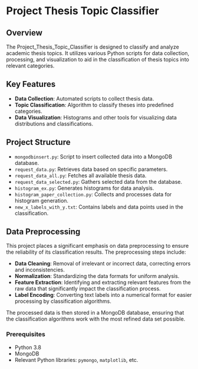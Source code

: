 # Project Thesis Topic Classifier

## Overview

The Project_Thesis_Topic_Classifier is designed to classify and analyze academic thesis topics. It utilizes various Python scripts for data collection, processing, and visualization to aid in the classification of thesis topics into relevant categories.

## Key Features

- **Data Collection**: Automated scripts to collect thesis data.
- **Topic Classification**: Algorithm to classify theses into predefined categories.
- **Data Visualization**: Histograms and other tools for visualizing data distributions and classifications.

## Project Structure

- `mongodbinsert.py`: Script to insert collected data into a MongoDB database.
- `request_data.py`: Retrieves data based on specific parameters.
- `request_data_all.py`: Fetches all available thesis data.
- `request_data_selected.py`: Gathers selected data from the database.
- `histogram_ex.py`: Generates histograms for data analysis.
- `histogram_paper_collection.py`: Collects and processes data for histogram generation.
- `new_x_labels_with_y.txt`: Contains labels and data points used in the classification.

## Data Preprocessing

This project places a significant emphasis on data preprocessing to ensure the reliability of its classification results. The preprocessing steps include:

- **Data Cleaning**: Removal of irrelevant or incorrect data, correcting errors and inconsistencies.
- **Normalization**: Standardizing the data formats for uniform analysis.
- **Feature Extraction**: Identifying and extracting relevant features from the raw data that significantly impact the classification process.
- **Label Encoding**: Converting text labels into a numerical format for easier processing by classification algorithms.

The processed data is then stored in a MongoDB database, ensuring that the classification algorithms work with the most refined data set possible.

### Prerequisites

- Python 3.8
- MongoDB
- Relevant Python libraries: `pymongo`, `matplotlib`, etc.